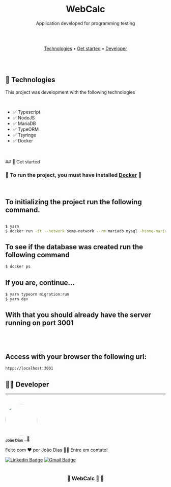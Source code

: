 <h1 align="center">

<br>
<br>
  WebCalc
</h1>

<p align="center">Application developed for programming testing
</p>

<br>
<br>

<p align="center">
 <a href="#Technologies">Technologies</a> • 
 <a href="#Get-Started">Get started</a> • 
 <a href="#Developer">Developer</a>
</p>
<br>
<br>

  ##  🚀  Technologies

  This project was development with the following technologies
  
<br>
  
  -   ✅  Typescript
  -   ✅  NodeJS
  -   ✅  MariaDB
  -   ✅  TypeORM
  -   ✅  Tsyringe
  -   ✅  Docker

<br>
<br>
## 🏁  Get started

### 🚧 To run the project, you must have installed [Docker](https://www.docker.com/) 🚧
<br>

## To  initializing the project run the following command.
```bash

$ yarn
$ docker run -it --network some-network --rm mariadb mysql -hsome-mariadb -uexample-user -p
```
## To see if the database was created run the following command

```bash
$ docker ps
```
## If you are, continue...
```bash
$ yarn typeorm migration:run
$ yarn dev
```
## With that you should already have the server running on port 3001
<br>
<br>

## Access with your browser the following url:
```bash
htpp://localhost:3001
```
## 👨‍🔧 Developer
---
<br>
<a href="https://www.linkedin.com/in/devjo%C3%A3odias/">
 <img style="border-radius: 50%;" src="https://avatars.githubusercontent.com/u/49342574?v=4" width="100px;" alt=""/>
 <br />
 <sub><b>João Dias</b></sub></a> <a href="https://www.linkedin.com/in/devjo%C3%A3odias/" title="João Dias">&nbsp;&nbsp;🚀</a>


Feito com ❤️ por João Dias 👋🏽 Entre em contato!

 [![Linkedin Badge](https://img.shields.io/badge/-João_Dias-blue?style=flat-square&logo=Linkedin&logoColor=white&link=https:https://www.linkedin.com/in/devjo%C3%A3odias/)](https://www.linkedin.com/in/devjo%C3%A3odias/) 
[![Gmail Badge](https://img.shields.io/badge/-joaoeduardodias123@gmail.com-c14438?style=flat-square&logo=Gmail&logoColor=white&link=mailto:joaoeduardodias123@gmail.com)](mailto:joaoeduardodias123@gmail.com)
<br>
<br>

<h3 align="center"> 
	🚧  WebCalc  🚀 🚧
</h3>